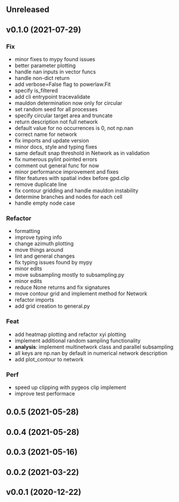## Unreleased

## v0.1.0 (2021-07-29)

### Fix

- minor fixes to mypy found issues
- better parameter plotting
- handle nan inputs in vector funcs
- handle non-dict return
- add verbose=False flag to powerlaw.Fit
- specify is_filtered
- add cli entrypoint tracevalidate
- mauldon determination now only for circular
- set random seed for all processes
- specify circular target area and truncate
- return description not full network
- default value for no occurrences is 0, not np.nan
- correct name for network
- fix imports and update version
- minor docs, style and typing fixes
- same default snap threshold in Network as in validation
- fix numerous pylint pointed errors
- comment out general func for now
- minor performance improvement and fixes
- filter features with spatial index before gpd.clip
- remove duplicate line
- fix contour gridding and handle mauldon instability
- determine branches and nodes for each cell
- handle empty node case

### Refactor

- formatting
- improve typing info
- change azimuth plotting
- move things around
- lint and general changes
- fix typing issues found by mypy
- minor edits
- move subsampling mostly to subsampling.py
- minor edits
- reduce None returns and fix signatures
- move contour grid and implement method for Network
- refactor imports
- add grid creation to general.py

### Feat

- add heatmap plotting and refactor xyi plotting
- implement additional random sampling functionality
- **analysis**: implement multinetwork class and parallel subsampling
- all keys are np.nan by default in numerical network description
- add plot_contour to network

### Perf

- speed up clipping with pygeos clip implement
- improve test performace

## 0.0.5 (2021-05-28)

## 0.0.4 (2021-05-28)

## 0.0.3 (2021-05-16)

## 0.0.2 (2021-03-22)

## v0.0.1 (2020-12-22)
